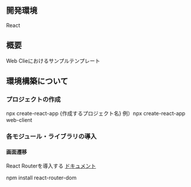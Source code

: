## 開発環境
React

## 概要
Web Clieにおけるサンプルテンプレート

## 環境構築について
### プロジェクトの作成

npx create-react-app {作成するプロジェクト名}
例）npx create-react-app web-client

### 各モジュール・ライブラリの導入
#### 画面遷移

React Routerを導入する
[ドキュメント](https://reactrouter.com/en/main)

npm install react-router-dom